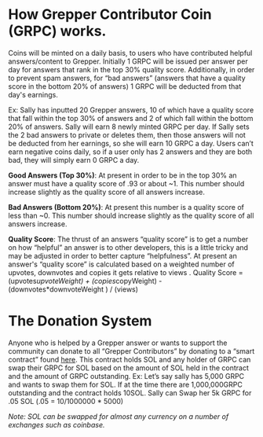 # How Grepper Contributor Coin (GRPC) works.
Coins will be minted on a daily basis, to users who have contributed helpful answers/content to Grepper. Initially 1 GRPC will be issued per answer per day for answers that rank in the top 30% quality score.  Additionally, in order to prevent spam answers, for  “bad answers” (answers that have a quality score in the bottom 20% of answers) 1 GRPC will be deducted from that day's earnings. 

Ex: Sally has inputted 20 Grepper answers, 10 of which have a quality score that fall within the top 30% of answers and 2 of which fall within the bottom 20% of answers. Sally will earn 8 newly minted GRPC per day.  If Sally sets the 2 bad answers to private or deletes them, then those answers will not be deducted from her earnings, so she will earn 10 GRPC a day.  Users can’t earn negative coins daily, so if a user only has 2 answers and they are both bad, they will simply earn 0 GRPC a day. 

**Good Answers (Top 30%)**: At present in order to be in the top 30% an answer must have a quality score of .93 or about ~1. This number should increase slightly as the quality score of all answers increase. 

**Bad Answers (Bottom 20%)**: At present this number is a quality score of less than ~0. This number should increase slightly as the quality score of all answers increase. 

**Quality Score**: The thrust of an answers “quality score” is to get a number on how “helpful” an answer is to other developers, this is a little tricky and may be adjusted in order to better capture “helpfulness”. At present an answer's “quality score” is calculated based on a weighted number of upvotes, downvotes and copies it gets relative to views . Quality Score = (upvotes*upvoteWeight) + (copies*copyWeight) - (downvotes*downvoteWeight ) / (views) 



# The Donation System 
Anyone who is helped by a Grepper answer or wants to support the community can donate to all “Grepper Contributors” by donating to a “smart contract” found [here](https://github.com/CodeGrepper/grepper_contributor_coin_contract/tree/main/program-rust/src). This contract holds SOL and any holder of GRPC can swap their GRPC for SOL based on the amount of SOL held in the contract and the amount of GRPC outstanding.  Ex: Let’s say sally has 5,000 GRPC and wants to swap them for SOL. If at the time there are 1,000,000GRPC outstanding and the contract holds 10SOL.  Sally can Swap her 5k GRPC for .05 SOL (.05 = 10/1000000 * 5000) 

*Note: SOL can be swapped for almost any currency on a number of exchanges such as coinbase.*



